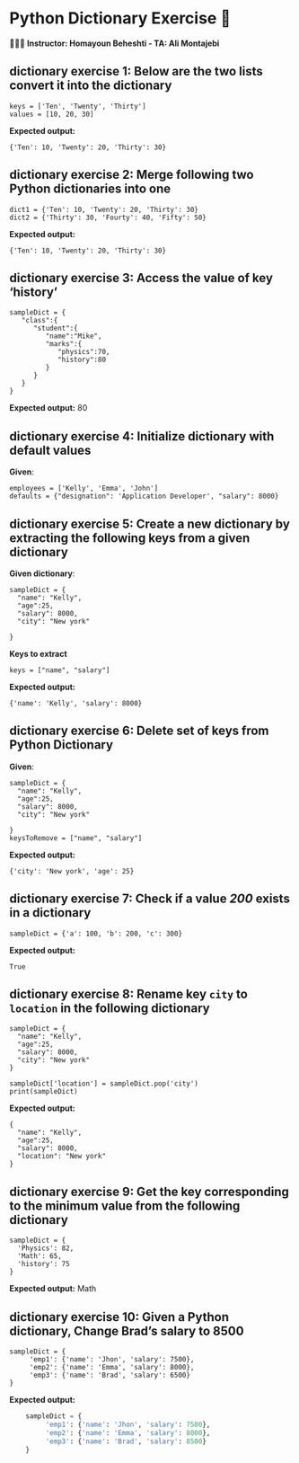 # Python Dictionary Exercise 📘
👨🏻‍🏫 **Instructor: Homayoun Beheshti -  TA: Ali Montajebi**

## dictionary exercise 1: Below are the two lists convert it into the dictionary


    keys = ['Ten', 'Twenty', 'Thirty']
    values = [10, 20, 30]

**Expected output:**


    {'Ten': 10, 'Twenty': 20, 'Thirty': 30}


## dictionary exercise 2: Merge following two Python dictionaries into one


    dict1 = {'Ten': 10, 'Twenty': 20, 'Thirty': 30}
    dict2 = {'Thirty': 30, 'Fourty': 40, 'Fifty': 50}

**Expected output:**


    {'Ten': 10, 'Twenty': 20, 'Thirty': 30}


## dictionary exercise 3: Access the value of key ‘history’


    sampleDict = { 
       "class":{ 
          "student":{ 
             "name":"Mike",
             "marks":{ 
                "physics":70,
                "history":80
             }
          }
       }
    }

**Expected output:**
80


## dictionary exercise 4: Initialize dictionary with default values

**Given**:

    employees = ['Kelly', 'Emma', 'John']
    defaults = {"designation": 'Application Developer', "salary": 8000}


## dictionary exercise 5: Create a new dictionary by extracting the following keys from a given dictionary

**Given dictionary**:


    sampleDict = {
      "name": "Kelly",
      "age":25,
      "salary": 8000,
      "city": "New york"
      
    }

**Keys to extract**


    keys = ["name", "salary"]

**Expected output:**


    {'name': 'Kelly', 'salary': 8000}


## dictionary exercise 6: Delete set of keys from Python Dictionary

**Given**:

    sampleDict = {
      "name": "Kelly",
      "age":25,
      "salary": 8000,
      "city": "New york"
      
    }
    keysToRemove = ["name", "salary"]

**Expected output:**


    {'city': 'New york', 'age': 25}


## dictionary exercise 7: Check if a value *200* exists in a dictionary


    sampleDict = {'a': 100, 'b': 200, 'c': 300}

**Expected output:**


    True


## dictionary exercise 8: Rename key `city` to `location` in the following dictionary


    sampleDict = {
      "name": "Kelly",
      "age":25,
      "salary": 8000,
      "city": "New york"
    }
    
    sampleDict['location'] = sampleDict.pop('city')
    print(sampleDict)

**Expected output:**


    {
      "name": "Kelly",
      "age":25,
      "salary": 8000,
      "location": "New york"
    }


## dictionary exercise 9: Get the key corresponding to the minimum value from the following dictionary


    sampleDict = {
      'Physics': 82,
      'Math': 65,
      'history': 75
    }

**Expected output:**
Math


## dictionary exercise 10: Given a Python dictionary, Change Brad’s salary to 8500


    sampleDict = {
         'emp1': {'name': 'Jhon', 'salary': 7500},
         'emp2': {'name': 'Emma', 'salary': 8000},
         'emp3': {'name': 'Brad', 'salary': 6500}
    }

**Expected output:**

```python
    sampleDict = {
         'emp1': {'name': 'Jhon', 'salary': 7500},
         'emp2': {'name': 'Emma', 'salary': 8000},
         'emp3': {'name': 'Brad', 'salary': 8500}
    }
```
